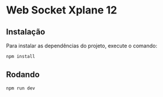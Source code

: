 # Web Socket Xplane 12



## Instalação

Para instalar as dependências do projeto, execute o comando:

```bash
npm install
```
## Rodando

```bash
npm run dev
```
